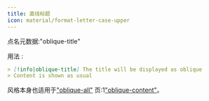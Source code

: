 ```yaml
---
title: 直线标题
icon: material/format-letter-case-upper
---
```


点名元数据:"oblique-title"

用法 :

```md
> [!info|oblique-title] The title will be displayed as oblique
> Content is shown as usual
```

风格本身也适用于["oblique-all"](../combined-styling/page-19.md)
页:1["oblique-content"](../content-styling/page-9.md)。

